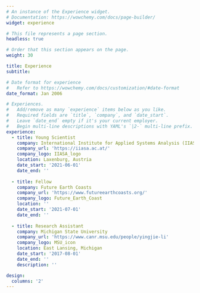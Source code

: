 ```yaml
---
# An instance of the Experience widget.
# Documentation: https://wowchemy.com/docs/page-builder/
widget: experience

# This file represents a page section.
headless: true

# Order that this section appears on the page.
weight: 30

title: Experience
subtitle:

# Date format for experience
#   Refer to https://wowchemy.com/docs/customization/#date-format
date_format: Jan 2006

# Experiences.
#   Add/remove as many `experience` items below as you like.
#   Required fields are `title`, `company`, and `date_start`.
#   Leave `date_end` empty if it's your current employer.
#   Begin multi-line descriptions with YAML's `|2-` multi-line prefix.
experience:
  - title: Young Scientist
    company: International Institute for Applied Systems Analysis (IIASA)
    company_url: 'https://iiasa.ac.at/'
    company_logo: IIASA_logo
    location: Laxenburg, Austria
    date_start: '2021-06-01'
    date_end: ''
        
  - title: Fellow
    company: Future Earth Coasts
    company_url: 'https://www.futureearthcoasts.org/'
    company_logo: Future_Earth_Coast
    location: ''
    date_start: '2021-07-01'
    date_end: ''
    
  - title: Research Assistant
    company: Michigan State University
    company_url: 'https://www.canr.msu.edu/people/yingjie-li'
    company_logo: MSU_icon
    location: East Lansing, Michigan
    date_start: '2017-08-01'
    date_end: ''
    description: ''

design:
  columns: '2'
---
```

